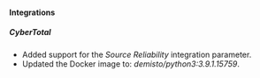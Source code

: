 
#### Integrations
##### CyberTotal
- Added support for the *Source Reliability* integration parameter.
- Updated the Docker image to: *demisto/python3:3.9.1.15759*.
